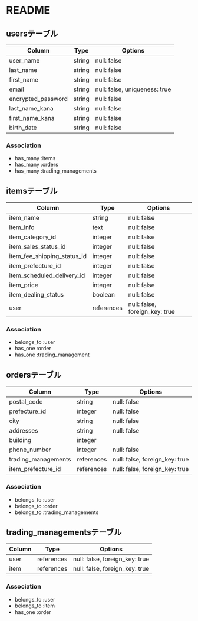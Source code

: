 # README

## usersテーブル

| Column             | Type   | Options                       |
| ------------------ | ------ | ----------------------------- |
| user_name          | string | null: false                   |
| last_name          | string | null: false                   |
| first_name         | string | null: false                   |
| email              | string | null: false, uniqueness: true |
| encrypted_password | string | null: false                   |
| last_name_kana     | string | null: false                   |
| first_name_kana    | string | null: false                   |
| birth_date         | string | null: false                   |

### Association
- has_many :items
- has_many :orders
- has_many :trading_managements

## itemsテーブル

| Column                      | Type       | Options                        |
| --------------------------- | ---------- | ------------------------------ |
| item_name                   | string     | null: false                    |
| item_info                   | text       | null: false                    |
| item_category_id            | integer    | null: false                    |
| item_sales_status_id        | integer    | null: false                    |
| item_fee_shipping_status_id | integer    | null: false                    |
| item_prefecture_id          | integer    | null: false                    |
| item_scheduled_delivery_id  | integer    | null: false                    |
| item_price                  | integer    | null: false                    |
| item_dealing_status         | boolean    | null: false                    |
| user                        | references | null: false, foreign_key: true |

### Association
- belongs_to :user
- has_one    :order
- has_one    :trading_management

## ordersテーブル

| Column              | Type       | Options                        |
| ------------------- | ---------- | ------------------------------ |
| postal_code         | string     | null: false                    |
| prefecture_id       | integer    | null: false                    |
| city                | string     | null: false                    |
| addresses           | string     | null: false                    |
| building            | integer    |                                |
| phone_number        | integer    | null: false                    |
| trading_managements | references | null: false, foreign_key: true |
| item_prefecture_id  | references | null: false, foreign_key: true |

### Association
- belongs_to :user
- belongs_to :order
- belongs_to :trading_managements

## trading_managementsテーブル

| Column | Type       | Options                        |
| ------ | ---------- | ------------------------------ |
| user   | references | null: false, foreign_key: true |
| item   | references | null: false, foreign_key: true |

### Association
- belongs_to :user
- belongs_to :item
- has_one    :order